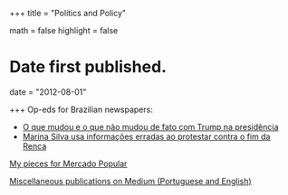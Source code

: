 +++
title = "Politics and Policy"

math = false
highlight = false

# Date first published.
date = "2012-08-01"

+++
Op-eds for Brazilian newspapers:

  * [O que mudou e o que não mudou de fato com Trump na presidência](http://www.gazetadopovo.com.br/ideias/o-que-mudou-e-o-que-nao-mudou-de-fato-com-trump-na-presidencia-5ozilv7vn3ql9pnhko231h16x)
  * [Marina Silva usa informações erradas ao protestar contra o fim da Renca](https://www.poder360.com.br/opiniao/brasil/marina-silva-usa-informacoes-erradas-ao-protestar-contra-o-fim-da-renca/)

[My pieces for Mercado Popular](http://mercadopopular.org/author/davilyra/)

[Miscellaneous publications on Medium (Portuguese and English)](https://medium.com/@davilyra)